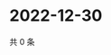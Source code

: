 # 2022-12-30

共 0 条

<!-- BEGIN WEIBO -->
<!-- 最后更新时间 Fri Dec 30 2022 19:11:19 GMT+0800 (China Standard Time) -->

<!-- END WEIBO -->
